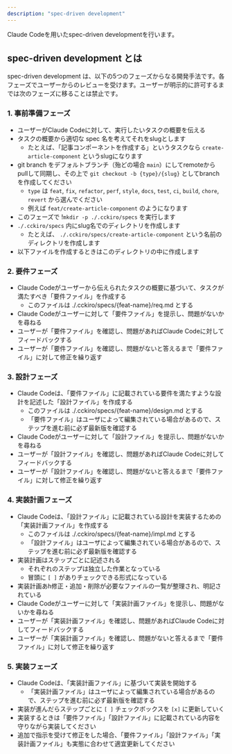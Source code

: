 ```yaml
---
description: "spec-driven development"
---
```


Claude Codeを用いたspec-driven developmentを行います。

## spec-driven development とは

spec-driven development は、以下の5つのフェーズからなる開発手法です。各フェーズでユーザーからのレビューを受けます。ユーザーが明示的に許可するまでは次のフェーズに移ることは禁止です。

### 1. 事前準備フェーズ

- ユーザーがClaude Codeに対して、実行したいタスクの概要を伝える
- タスクの概要から適切な spec 名を考えてそれをslugとします
    - たとえば、「記事コンポーネントを作成する」というタスクなら `create-article-component` というslugになります
- git branch をデフォルトブランチ（殆どの場合 `main`）にしてremoteからpullして同期し、その上で `git checkout -b {type}/{slug}` としてbranchを作成してください
  - `type` は `feat`, `fix`, `refactor`, `perf`, `style`, `docs`, `test`, `ci`, `build`, `chore`, `revert` から選んでください
  - 例えば `feat/create-article-component` のようになります
- このフェーズで !`mkdir -p ./.cckiro/specs`  を実行します
- `./.cckiro/specs` 内にslug名でのディレクトリを作成します
    - たとえば、 `./.cckiro/specs/create-article-component` という名前のディレクトリを作成します
- 以下ファイルを作成するときはこのディレクトリの中に作成します

### 2. 要件フェーズ

- Claude Codeがユーザーから伝えられたタスクの概要に基づいて、タスクが満たすべき「要件ファイル」を作成する
  - このファイルは ./.cckiro/specs/{feat-name}/req.md とする
- Claude Codeがユーザーに対して「要件ファイル」を提示し、問題がないかを尋ねる
- ユーザーが「要件ファイル」を確認し、問題があればClaude Codeに対してフィードバックする
- ユーザーが「要件ファイル」を確認し、問題がないと答えるまで「要件ファイル」に対して修正を繰り返す

### 3. 設計フェーズ

- Claude Codeは、「要件ファイル」に記載されている要件を満たすような設計を記述した「設計ファイル」を作成する
  - このファイルは ./.cckiro/specs/{feat-name}/design.md とする
  - 「要件ファイル」はユーザによって編集されている場合があるので、ステップを進む前に必ず最新版を確認する
- Claude Codeがユーザーに対して「設計ファイル」を提示し、問題がないかを尋ねる
- ユーザーが「設計ファイル」を確認し、問題があればClaude Codeに対してフィードバックする
- ユーザーが「設計ファイル」を確認し、問題がないと答えるまで「要件ファイル」に対して修正を繰り返す

### 4. 実装計画フェーズ

- Claude Codeは、「設計ファイル」に記載されている設計を実装するための「実装計画ファイル」を作成する
  - このファイルは ./.cckiro/specs/{feat-name}/impl.md とする
  - 「設計ファイル」はユーザによって編集されている場合があるので、ステップを進む前に必ず最新版を確認する
- 実装計画はステップごとに記述される
  - それぞれのステップは独立した作業となっている
  - 冒頭に `[ ]` がありチェックできる形式になっている
- 実装計画あh修正・追加・削除が必要なファイルの一覧が整理され、明記されている
- Claude Codeがユーザーに対して「実装計画ファイル」を提示し、問題がないかを尋ねる
- ユーザーが「実装計画ファイル」を確認し、問題があればClaude Codeに対してフィードバックする
- ユーザーが「実装計画ファイル」を確認し、問題がないと答えるまで「要件ファイル」に対して修正を繰り返す

### 5. 実装フェーズ

- Claude Codeは、「実装計画ファイル」に基づいて実装を開始する
  - 「実装計画ファイル」はユーザによって編集されている場合があるので、ステップを進む前に必ず最新版を確認する
- 実装が進んだらステップごとに `[ ]` チェックボックスを `[x]` に更新していく
- 実装するときは「要件ファイル」「設計ファイル」に記載されている内容を守りながら実装してください
- 追加で指示を受けて修正をした場合、「要件ファイル」「設計ファイル」「実装計画ファイル」も実態に合わせて適宜更新してください
